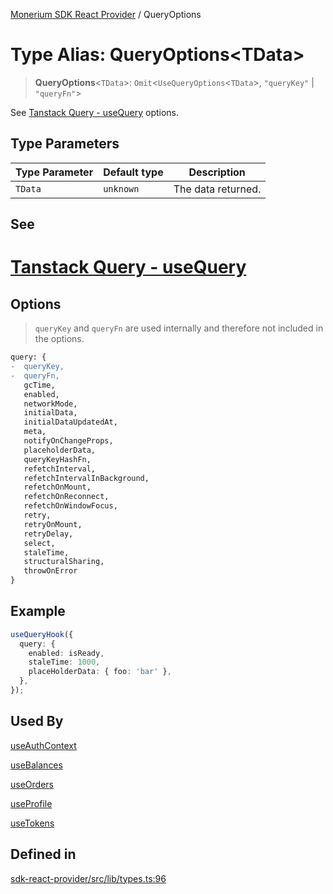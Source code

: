 [Monerium SDK React Provider](../README.md) / QueryOptions

# Type Alias: QueryOptions\<TData\>

> **QueryOptions**\<`TData`\>: `Omit`\<`UseQueryOptions`\<`TData`\>, `"queryKey"` \| `"queryFn"`\>

See [Tanstack Query - useQuery](https://tanstack.com/query/latest/docs/framework/react/reference/useQuery) options.

## Type Parameters

| Type Parameter | Default type | Description        |
| -------------- | ------------ | ------------------ |
| `TData`        | `unknown`    | The data returned. |

## See

# [Tanstack Query - useQuery](https://tanstack.com/query/latest/docs/framework/react/reference/useQuery)

## Options

> `queryKey` and `queryFn` are used internally and therefore not included in the options.

```diff
query: {
-  queryKey,
-  queryFn,
   gcTime,
   enabled,
   networkMode,
   initialData,
   initialDataUpdatedAt,
   meta,
   notifyOnChangeProps,
   placeholderData,
   queryKeyHashFn,
   refetchInterval,
   refetchIntervalInBackground,
   refetchOnMount,
   refetchOnReconnect,
   refetchOnWindowFocus,
   retry,
   retryOnMount,
   retryDelay,
   select,
   staleTime,
   structuralSharing,
   throwOnError
}
```

## Example

```ts
useQueryHook({
  query: {
    enabled: isReady,
    staleTime: 1000,
    placeHolderData: { foo: 'bar' },
  },
});
```

## Used By

[useAuthContext](../functions/useAuthContext.md)

[useBalances](../functions/useBalances.md)

[useOrders](../functions/useOrders.md)

[useProfile](../functions/useProfile.md)

[useTokens](../functions/useTokens.md)

## Defined in

[sdk-react-provider/src/lib/types.ts:96](https://github.com/monerium/js-monorepo/blob/ae1055c12538e860127a655bc059162d414323b3/packages/sdk-react-provider/src/lib/types.ts#L96)
